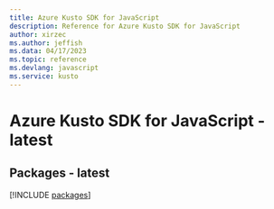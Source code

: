 ```yaml
---
title: Azure Kusto SDK for JavaScript
description: Reference for Azure Kusto SDK for JavaScript
author: xirzec
ms.author: jeffish
ms.data: 04/17/2023
ms.topic: reference
ms.devlang: javascript
ms.service: kusto
---
```

# Azure Kusto SDK for JavaScript - latest
## Packages - latest
[!INCLUDE [packages](kusto-index.md)]